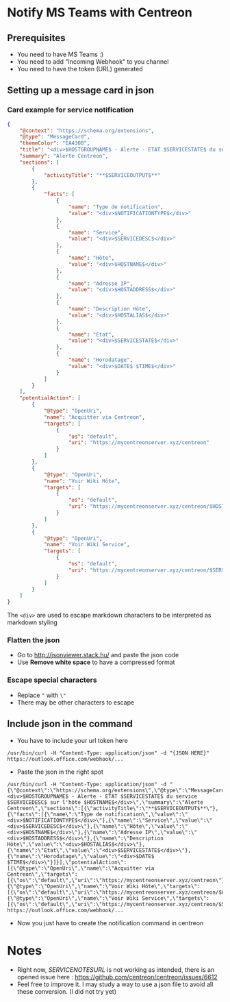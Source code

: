 ﻿# Notify MS Teams with Centreon #

## Prerequisites ##
- You need to have MS Teams :)
- You need to add "Incoming Webhook" to you channel
- You need to have the token (URL) generated

## Setting up a message card in json ##
### Card example for service notification ###
```json
{
    "@context": "https://schema.org/extensions",
    "@type": "MessageCard",
    "themeColor": "EA4300",
    "title": "<div>$HOSTGROUPNAME$ - Alerte - ETAT $SERVICESTATE$ du service $SERVICEDESC$ sur l'hôte $HOSTNAME$</div>",
    "summary": "Alerte Centreon",
    "sections": [
        {
            "activityTitle": "**$SERVICEOUTPUT$**"
        },
        {
            "facts": [
                {
                    "name": "Type de notification",
                    "value": "<div>$NOTIFICATIONTYPE$</div>"
                },
                {
                    "name": "Service",
                    "value": "<div>$SERVICEDESC$</div>"
                },
                {
                    "name": "Hôte",
                    "value": "<div>$HOSTNAME$</div>"
                },
                {
                    "name": "Adresse IP",
                    "value": "<div>$HOSTADDRESS$</div>"
                },
                {
                    "name": "Description Hôte",
                    "value": "<div>$HOSTALIAS$</div>"
                },
                {
                    "name": "Etat",
                    "value": "<div>$SERVICESTATE$</div>"
                },
                {
                    "name": "Horodatage",
                    "value": "<div>$DATE$ $TIME$</div>"
                }
            ]
        }
    ],
    "potentialAction": [
        {
            "@type": "OpenUri",
            "name": "Acquitter via Centreon",
            "targets": [
                {
                    "os": "default",
                    "uri": "https://mycentreonserver.xyz/centreon"
                }
            ]
        },
        {
            "@type": "OpenUri",
            "name": "Voir Wiki Hôte",
            "targets": [
                {
                    "os": "default",
                    "uri": "https://mycentreonserver.xyz/centreon/$HOSTNOTESURL$"
                }
            ]
        },
        {
            "@type": "OpenUri",
            "name": "Voir Wiki Service",
            "targets": [
                {
                    "os": "default",
                    "uri": "https://mycentreonserver.xyz/centreon/$SERVICENOTESURL$"
                }
            ]
        }
    ]
}
```

The `<div>` are used to escape markdown characters to be interpreted as markdown styling

### Flatten the json ###
- Go to http://jsonviewer.stack.hu/ and paste the json code
- Use __Remove white space__ to have a compressed format

### Escape special characters ###
- Replace `"` with `\"`
- There may be other characters to escape

## Include json in the command ##
- You have to include your url token here
```shell
/usr/bin/curl -H "Content-Type: application/json" -d "{JSON HERE}" https://outlook.office.com/webhook/...
```
- Paste the json in the right spot

```shell
/usr/bin/curl -H "Content-Type: application/json" -d "{\"@context\":\"https://schema.org/extensions\",\"@type\":\"MessageCard\",\"themeColor\":\"EA4300\",\"title\":\"<div>$HOSTGROUPNAME$ - Alerte - ETAT $SERVICESTATE$ du service $SERVICEDESC$ sur l'hôte $HOSTNAME$</div>\",\"summary\":\"Alerte Centreon\",\"sections\":[{\"activityTitle\":\"**$SERVICEOUTPUT$**\"},{\"facts\":[{\"name\":\"Type de notification\",\"value\":\"<div>$NOTIFICATIONTYPE$</div>\"},{\"name\":\"Service\",\"value\":\"<div>$SERVICEDESC$</div>\"},{\"name\":\"Hôte\",\"value\":\"<div>$HOSTNAME$</div>\"},{\"name\":\"Adresse IP\",\"value\":\"<div>$HOSTADDRESS$</div>\"},{\"name\":\"Description Hôte\",\"value\":\"<div>$HOSTALIAS$</div>\"},{\"name\":\"Etat\",\"value\":\"<div>$SERVICESTATE$</div>\"},{\"name\":\"Horodatage\",\"value\":\"<div>$DATE$ $TIME$</div>\"}]}],\"potentialAction\":[{\"@type\":\"OpenUri\",\"name\":\"Acquitter via Centreon\",\"targets\":[{\"os\":\"default\",\"uri\":\"https://mycentreonserver.xyz/centreon\"}]},{\"@type\":\"OpenUri\",\"name\":\"Voir Wiki Hôte\",\"targets\":[{\"os\":\"default\",\"uri\":\"https://mycentreonserver.xyz/centreon/$HOSTNOTESURL$\"}]},{\"@type\":\"OpenUri\",\"name\":\"Voir Wiki Service\",\"targets\":[{\"os\":\"default\",\"uri\":\"https://mycentreonserver.xyz/centreon/$SERVICENOTESURL$\"}]}]}" https://outlook.office.com/webhook/...
```

- Now you just have to create the notification command in centreon

# Notes #
- Right now, $SERVICENOTESURL$ is not working as intended, there is an opened issue here : https://github.com/centreon/centreon/issues/6612
- Feel free to improve it. I may study a way to use a json file to avoid all these conversion. (I did not try yet)
